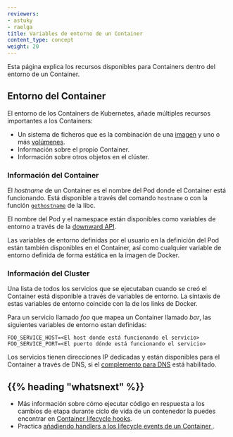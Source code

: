 ```yaml
---
reviewers:
- astuky
- raelga
title: Variables de entorno de un Container
content_type: concept
weight: 20
---
```


<!-- overview -->

Esta página explica los recursos disponibles para Containers dentro del entorno de un Container.




<!-- body -->

## Entorno del Container

El entorno de los Containers de Kubernetes, añade múltiples recursos importantes a los Containers:

* Un sistema de ficheros que es la combinación de una [imagen](/docs/concepts/containers/images/) y uno o más [volúmenes](/docs/concepts/storage/volumes/).
* Información sobre el propio Container.
* Información sobre otros objetos en el clúster.

### Información del Container

El *hostname* de un Container es el nombre del Pod donde el Container está funcionando.
Está disponible a través del comando `hostname` o con la función [`gethostname`](http://man7.org/linux/man-pages/man2/gethostname.2.html) de la libc.

El nombre del Pod y el namespace están disponibles como variables de entorno a través de la
[downward API](/docs/tasks/inject-data-application/downward-api-volume-expose-pod-information/).

Las variables de entorno definidas por el usuario en la definición del Pod están también disponibles en el Container,
así como cualquier variable de entorno definida de forma estática en la imagen de Docker.

### Información del Cluster

Una lista de todos los servicios que se ejecutaban cuando se creó el Container está disponible a través de variables de entorno.
La sintaxis de estas variables de entorno coincide con la de los links de Docker.

Para un servicio llamado *foo* que mapea un Container llamado *bar*,
las siguientes variables de entorno estan definidas:

```shell
FOO_SERVICE_HOST=<El host donde está funcionando el servicio>
FOO_SERVICE_PORT=<El puerto dónde está funcionando el servicio>
```
Los servicios tienen direcciones IP dedicadas y están disponibles para el Container a través de DNS,
si el [complemento para DNS](http://releases.k8s.io/master/cluster/addons/dns/) está habilitado.



## {{% heading "whatsnext" %}}


* Más información sobre cómo ejecutar código en respuesta a los cambios de etapa durante ciclo de vida de un contenedor la puedes encontrar en [Container lifecycle hooks](/docs/concepts/containers/container-lifecycle-hooks/).
* Practica [añadiendo handlers a los lifecycle events de un Container ](/docs/tasks/configure-pod-container/attach-handler-lifecycle-event/).


